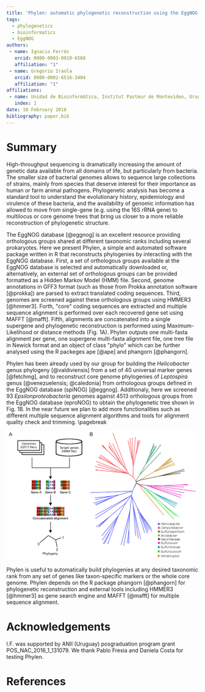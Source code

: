 ```yaml
---
title: 'Phylen: automatic phylogenetic reconstruction using the EggNOG database'
tags:
  - phylogenetics
  - bioinformatics
  - EggNOG
authors:
 - name: Ignacio Ferrés
   orcid: 0000-0003-0910-6568
   affiliation: "1"
 - name: Gregorio Iraola
   orcid: 0000-0002-6516-3404 
   affiliation: "1"
affiliations:
 - name: Unidad de Bioinformática, Institut Pasteur de Montevideo, Uruguay
   index: 1
date: 10 February 2018
bibliography: paper.bib
---
```


# Summary

High-throughput sequencing is dramatically increasing the amount of genetic data available from all domains of life, but particularly from bacteria. The smaller size of bacterial genomes allows to sequence large collections of strains, mainly from species that deserve interest for their importance as human or farm animal pathogens. Phylogenetic analysis has become a standard tool to understand the evolutionary history, epidemiology and virulence of these bacteria, and the availability of genomic information has allowed to move from single-gene (e.g. using the 16S rRNA gene) to multilocus or core genome trees that bring us closer to a more reliable reconstruction of phylogenetic structure. 

The EggNOG database [@eggnog] is an excellent resource providing orthologous groups shared at different taxonomic ranks including several prokaryotes. Here we present Phylen, a simple and automated software package written in R that reconstructs phylogenies by interacting with the EggNOG database. First, a set of orthologous groups available at the EggNOG database is selected and automatically downloaded or, alternatively, an external set of orthologous groups can be provided formatted as a Hidden Markov Model (HMM) file. Second, genome annotations in GFF3 format (such as those from Prokka annotation software [@prokka]) are parsed to extract translated coding sequences. Third, genomes are screened against these orthologous groups using HMMER3 [@hmmer3]. Forth, "core" coding sequences are extracted and multiple sequence alignment is performed over each recovered gene set using MAFFT [@mafft]. Fifth, alignments are concatenated into a single supergene and phylogenetic reconstruction is performed using Maximum-Likelihood or distance methods (Fig. 1A). Phylen outputs one multi-fasta alignment per gene, one supergene multi-fasta alignment file, one tree file in Newick format and an object of class "phylo" which can be further analysed using the R packeges ape [@ape] and phangorn [@phangorn].

Phylen has been already used by our group for building the _Helicobacter_ genus phylogeny [@valdiviensis] from a set of 40 universal marker genes [@fetchmg], and to reconstruct core genome phylogenies of _Leptospira_ genus [@venezuelensis; @caledonia] from orthologous groups defined in the EggNOG database (spiNOG) [@eggnog]. Additionaly, here we screened 93 _Epsilonproteobacteria_ genomes against 4513 orthologous groups from the EggNOG database (eproNOG) to obtain the phylogenetic tree shown in Fig. 1B. In the near future we plan to add more functionalities such as different multiple sequence alignment algorithms and tools for alignment quality check and trimming.
\pagebreak

![A) Schematic workflow of Phylen. B) Phylogeny of _Epsilonproteobacteria_ obtained with the eggNOG database (eproNOG orthologs).](figure1.png)

Phylen is useful to automatically build phylogenies at any desired taxonomic rank from any set of genes like taxon-specific markers or the whole core genome. Phylen depends on the R package phangorn [@phangorn] for phylogenetic reconstruction and external tools including HMMER3 [@hmmer3] as gene search engine and MAFFT [@mafft] for multiple sequence alignment.

# Acknowledgements

I.F. was supported by ANII (Uruguay) posgraduation program grant POS\_NAC\_2016\_1\_131079. We thank Pablo Fresia and Daniela Costa for testing Phylen. 

# References
